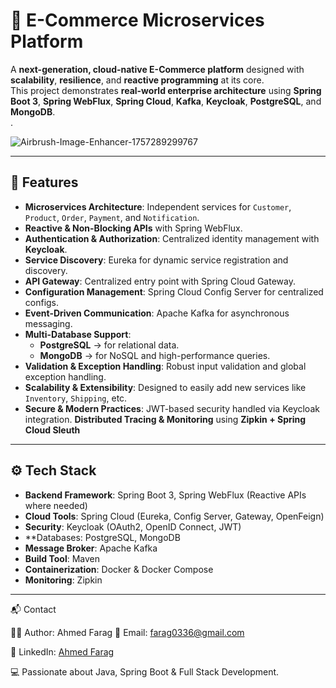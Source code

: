 # 🛒 E-Commerce Microservices Platform

A **next-generation, cloud-native E-Commerce platform** designed with **scalability**, **resilience**, and **reactive programming** at its core.  
This project demonstrates **real-world enterprise architecture** using **Spring Boot 3**, **Spring WebFlux**, **Spring Cloud**, **Kafka**, **Keycloak**, **PostgreSQL**, and **MongoDB**.  
.


![Airbrush-Image-Enhancer-1757289299767](https://github.com/user-attachments/assets/baa8c732-ec35-473a-a349-ac7d052580a1)


---

## 🚀 Features

- **Microservices Architecture**: Independent services for `Customer`, `Product`, `Order`, `Payment`, and `Notification`.
- **Reactive & Non-Blocking APIs** with Spring WebFlux.
- **Authentication & Authorization**: Centralized identity management with **Keycloak**.
- **Service Discovery**: Eureka for dynamic service registration and discovery.
- **API Gateway**: Centralized entry point with Spring Cloud Gateway.
- **Configuration Management**: Spring Cloud Config Server for centralized configs.
- **Event-Driven Communication**: Apache Kafka for asynchronous messaging.
- **Multi-Database Support**:
  - **PostgreSQL** → for relational data.
  - **MongoDB** → for NoSQL and high-performance queries.
- **Validation & Exception Handling**: Robust input validation and global exception handling.
- **Scalability & Extensibility**: Designed to easily add new services like `Inventory`, `Shipping`, etc.
- **Secure & Modern Practices**: JWT-based security handled via Keycloak integration.
**Distributed Tracing & Monitoring** using **Zipkin + Spring Cloud Sleuth**
  
---

## ⚙️ Tech Stack

- **Backend Framework**: Spring Boot 3, Spring WebFlux (Reactive APIs where needed)
- **Cloud Tools**: Spring Cloud (Eureka, Config Server, Gateway, OpenFeign)
- **Security**: Keycloak (OAuth2, OpenID Connect, JWT)
- **Databases: PostgreSQL, MongoDB
- **Message Broker**: Apache Kafka
- **Build Tool**: Maven
- **Containerization**: Docker & Docker Compose
- **Monitoring**: Zipkin

---





📬 Contact

👨‍💻 Author: Ahmed Farag 📧 Email: farag0336@gmail.com

💼 LinkedIn: [Ahmed Farag](https://www.linkedin.com/in/a7med-farag/)

💻 Passionate about Java, Spring Boot & Full Stack Development.
